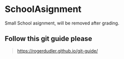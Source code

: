 # SchoolAsignment
Small School asignment, will be removed after grading.

## Follow this git guide please
> https://rogerdudler.github.io/git-guide/
